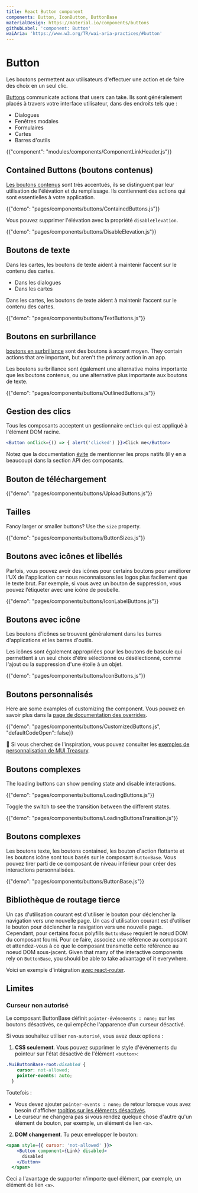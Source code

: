 ```yaml
---
title: React Button component
components: Button, IconButton, ButtonBase
materialDesign: https://material.io/components/buttons
githubLabel: 'component: Button'
waiAria: 'https://www.w3.org/TR/wai-aria-practices/#button'
---
```


# Button

<p class="description">Les boutons permettent aux utilisateurs d'effectuer une action et de faire des choix en un seul clic.</p>

[Buttons](https://material.io/design/components/buttons.html) communicate actions that users can take. Ils sont généralement placés à travers votre interface utilisateur, dans des endroits tels que :

- Dialogues
- Fenêtres modales
- Formulaires
- Cartes
- Barres d'outils

{{"component": "modules/components/ComponentLinkHeader.js"}}

## Contained Buttons (boutons contenus)

[Les boutons contenus](https://material.io/design/components/buttons.html#contained-button) sont très accentués, ils se distinguent par leur utilisation de l'élévation et du remplissage. Ils contiennent des actions qui sont essentielles à votre application.

{{"demo": "pages/components/buttons/ContainedButtons.js"}}

Vous pouvez supprimer l'élévation avec la propriété `disableElevation`.

{{"demo": "pages/components/buttons/DisableElevation.js"}}

## Boutons de texte

Dans les cartes, les boutons de texte aident à maintenir l’accent sur le contenu des cartes.

- Dans les dialogues
- Dans les cartes

Dans les cartes, les boutons de texte aident à maintenir l’accent sur le contenu des cartes.

{{"demo": "pages/components/buttons/TextButtons.js"}}

## Boutons en surbrillance

[boutons en surbrillance](https://material.io/design/components/buttons.html#outlined-button) sont des boutons à accent moyen. They contain actions that are important, but aren't the primary action in an app.

Les boutons surbrillance sont également une alternative moins importante que les boutons contenus, ou une alternative plus importante aux boutons de texte.

{{"demo": "pages/components/buttons/OutlinedButtons.js"}}

## Gestion des clics

Tous les composants acceptent un gestionnaire `onClick` qui est appliqué à l'élément DOM racine.

```jsx
<Button onClick={() => { alert('clicked') }}>Click me</Button>
```

Notez que la documentation [évite](/guides/api/#native-properties) de mentionner les props natifs (il y en a beaucoup) dans la section API des composants.

## Bouton de téléchargement

{{"demo": "pages/components/buttons/UploadButtons.js"}}

## Tailles

Fancy larger or smaller buttons? Use the `size` property.

{{"demo": "pages/components/buttons/ButtonSizes.js"}}

## Boutons avec icônes et libellés

Parfois, vous pouvez avoir des icônes pour certains boutons pour améliorer l'UX de l'application car nous reconnaissons les logos plus facilement que le texte brut. Par exemple, si vous avez un bouton de suppression, vous pouvez l’étiqueter avec une icône de poubelle.

{{"demo": "pages/components/buttons/IconLabelButtons.js"}}

## Boutons avec icône

Les boutons d'icônes se trouvent généralement dans les barres d'applications et les barres d'outils.

Les icônes sont également appropriées pour les boutons de bascule qui permettent à un seul choix d'être sélectionné ou désélectionné, comme l'ajout ou la suppression d'une étoile à un objet.

{{"demo": "pages/components/buttons/IconButtons.js"}}

## Boutons personnalisés

Here are some examples of customizing the component. Vous pouvez en savoir plus dans la [page de documentation des overrides](/customization/how-to-customize/).

{{"demo": "pages/components/buttons/CustomizedButtons.js", "defaultCodeOpen": false}}

🎨 Si vous cherchez de l'inspiration, vous pouvez consulter les [exemples de personnalisation de MUI Treasury](https://mui-treasury.com/styles/button).

## Boutons complexes

The loading buttons can show pending state and disable interactions.

{{"demo": "pages/components/buttons/LoadingButtons.js"}}

Toggle the switch to see the transition between the different states.

{{"demo": "pages/components/buttons/LoadingButtonsTransition.js"}}

## Boutons complexes

Les boutons texte, les boutons contained, les bouton d'action flottante et les boutons icône sont tous basés sur le composant `ButtonBase`. Vous pouvez tirer parti de ce composant de niveau inférieur pour créer des interactions personnalisées.

{{"demo": "pages/components/buttons/ButtonBase.js"}}

## Bibliothèque de routage tierce

Un cas d'utilisation courant est d'utiliser le bouton pour déclencher la navigation vers une nouvelle page. Un cas d'utilisation courant est d'utiliser le bouton pour déclencher la navigation vers une nouvelle page. Cependant, pour certains focus polyfills `ButtonBase` requiert le nœud DOM du composant fourni. Pour ce faire, associez une référence au composant et attendez-vous à ce que le composant transmette cette référence au noeud DOM sous-jacent. Given that many of the interactive components rely on `ButtonBase`, you should be able to take advantage of it everywhere.

Voici un exemple d'intégration [avec react-router](/guides/composition/#button).

## Limites

### Curseur non autorisé

Le composant ButtonBase définit `pointer-événements : none;` sur les boutons désactivés, ce qui empêche l'apparence d'un curseur désactivé.

Si vous souhaitez utiliser `non-autorisé`, vous avez deux options :

1. **CSS seulement**. Vous pouvez supprimer le style d'événements du pointeur sur l'état désactivé de l'élément `<button>`:

```css
.MuiButtonBase-root:disabled {
    cursor: not-allowed;
    pointer-events: auto;
  }
```

Toutefois :

- Vous devez ajouter `pointer-events : none;` de retour lorsque vous avez besoin d'afficher [tooltips sur les éléments désactivés](/components/tooltips/#disabled-elements).
- Le curseur ne changera pas si vous rendez quelque chose d'autre qu'un élément de bouton, par exemple, un élément de lien `<a>`.

2. **DOM changement**. Tu peux envelopper le bouton:

```jsx
<span style={{ cursor: 'not-allowed' }}>
    <Button component={Link} disabled>
      disabled
    </Button>
  </span>
```

Ceci a l'avantage de supporter n'importe quel élément, par exemple, un élément de lien `<a>`.
